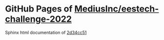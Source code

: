 GitHub Pages of [MediusInc/eestech-challenge-2022](https://github.com/MediusInc/eestech-challenge-2022.git)
===
Sphinx html documentation of [2d34cc51](https://github.com/MediusInc/eestech-challenge-2022/tree/2d34cc51f512d428814d2aadf76d38b9fe7ac3fe)
